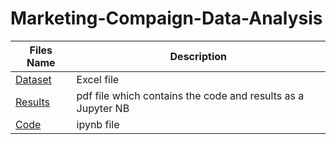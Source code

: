 # Marketing-Compaign-Data-Analysis
| Files Name |  Description |  
| ---- | ---- |
| [Dataset](https://github.com/Ellimaaac/Marketing-Compaign-Data-Analysis/blob/main/marketing_campaign.xlsx) | Excel file |
| [Results](https://github.com/Ellimaaac/Marketing-Compaign-Data-Analysis/blob/main/Marketing%20Campaign%20Data%20Analysis%20Code%20and%20Results%20.pdf)|  pdf file which contains the code and results as a Jupyter NB |
| [Code](https://github.com/Ellimaaac/Marketing-Compaign-Data-Analysis/blob/main/Marketing%20Campaign%20Data%20Analysis%20Code%20and%20%20Results%20.ipynb) |  ipynb file  |
